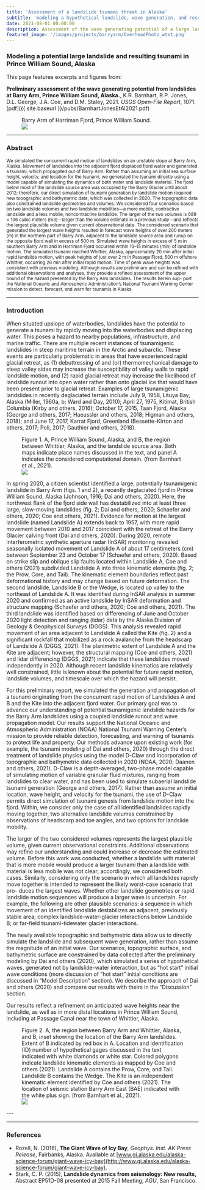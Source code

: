 ```yaml
---
title: 'Assessment of a landslide tsunami threat in Alaska'
subtitle: 'modeling a hypothetical landslide, wave generation, and resulting tsunami with D-Claw'
date: 2021-08-01 00:00:00
description: Assessment of the wave generating potential of a large landslide failure in the Barry Arm of Harriman Fjord, Prince William Sound, Alaksa.
featured_image: '/images/projects/barryarm/OverheadPhoto_wtxt.png'
---
```



### Modeling a potential large landslide and resulting tsunami in Prince William Sound, Alaska

This page features excerpts and figures from:

**Preliminary assessment of the wave generating potential from landslides at Barry Arm, Prince William Sound, Alaska.**, K.R. Barnhart, R.P. Jones, D.L. George, J.A. Coe, and D.M. Staley, 2021. *USGS Open-File Report*, 1071. [pdf]({{ site.baseurl }}/pubs/BarnhartJonesEtAl2021.pdf)

<figure>
<figcaption>Barry Arm of Harriman Fjord, Prince William Sound. </figcaption>
<div class="gallery" data-columns="1">
    <img src="{{ site.baseurl }}/images/projects/barryarm/OverheadPhoto_wtxt.png">
</div>
</figure>


---
### Abstract

<small>We simulated the concurrent rapid motion of landslides on an unstable slope at Barry Arm, Alaska. Movement of landslides into the adjacent fjord displaced fjord water and generated
a tsunami, which propagated out of Barry Arm. Rather than assuming an initial sea surface height, velocity, and location for the tsunami, we generated the tsunami directly using a model capable of simulating the dynamics of both water and landslide material. The fjord below most of the landslide source area was occupied by the Barry Glacier until about 2012; therefore, our direct simulation of tsunami generation by landslide motion required new topographic and bathymetric data, which was collected in 2020. The topographic data also constrained landslide geometries and volumes. We considered four scenarios based on two landslide volumes and two landslide mobilities—a more mobile, contractive landslide and a less mobile, noncontractive landslide. The larger of the two volumes is 689 × 106 cubic meters (m3)—larger than the volume estimate in a previous study—and reflects the largest plausible volume given current observational data. The considered scenario that generated the largest wave heights resulted in forecast wave heights of over 200 meters (m) in the northern part of Barry Arm, adjacent to the landslide source area and runup on the opposite fjord wall in excess of 500 m. Simulated wave heights in excess of 5 m in southern Barry Arm and in Harriman Fjord occurred within 10–15 minutes (min) of landslide motion. The simulated tsunami reached Whittier, Alaska, approximately 20 min after initial rapid landslide motion, with peak heights of just over 2 m in Passage Fjord, 500 m offshore Whittier, occurring 26 min after initial rapid motion. Time of peak wave heights was consistent with previous modeling. Although results are preliminary and can be refined with additional observations and analyses, they provide a refined assessment of the upper bound of the hazard presented by the Barry Arm landslides. The results herein sup- port the National Oceanic and Atmospheric Administration’s National Tsunami Warning Center mission to detect, forecast, and warn for tsunamis in Alaska.
</small>

---
### Introduction

When situated upslope of waterbodies, landslides have the potential to generate a tsunami by rapidly moving into the waterbodies and displacing water. This poses a hazard to nearby populations, infrastructure, and marine traffic. There are multiple recent instances of tsunamigenic landslides in
steep maritime terrain in the Arctic and subarctic. These events are particularly problematic in areas that have experienced rapid glacial retreat, as (1) debuttressing of and (or) thermomechanical damage to steep valley sides may increase the susceptibility of valley walls to rapid landslide motion, and
(2) rapid glacial retreat may increase the likelihood of landslide runout into open water rather than onto glacial ice that would have been present prior to glacial retreat. Examples of large tsunamigenic landslides in recently deglaciated terrain include July 9, 1958, Lituya Bay, Alaska (Miller, 1960a,
b; Ward and Day, 2010); April 27, 1975, Kitimat, British Columbia (Kirby and others, 2016); October 17, 2015, Taan Fjord, Alaska (George and others, 2017; Haeussler and others, 2018; Higman and others, 2018); and June 17, 2017, Karrat Fjord, Greenland (Bessette-Kirton and others, 2017; Poli, 2017; Gauthier and others, 2018).

<figure>
<figcaption>Figure 1.  A, Prince William Sound, Alaska, and B, the region between Whittier, Alaska, and the landslide source area. Both maps indicate place names discussed in the text, and panel A indicates the considered computational domain. (from Barnhart et al., 2021). </figcaption>
<div class="gallery" data-columns="1">
    <img src="{{ site.baseurl }}/images/projects/barryarm/Figure1.png">
</div>
</figure>

In spring 2020, a citizen scientist identified a large, potentially tsunamigenic landslide in Barry Arm (figs. 1 and 2), a recently deglaciated fjord in Prince William Sound, Alaska (Johnson, 1916; Dai and others, 2020). Here, the northwest flank of the fjord side wall has destabilized into at least three large, slow-moving landslides (fig. 2; Dai and others, 2020; Schaefer and others, 2020; Coe and others, 2021). Evidence for motion at the largest landslide (named Landslide A) extends back to 1957, with more rapid movement between 2010 and 2017 coincident with the retreat of the Barry Glacier calving front (Dai and others, 2020). During 2020, remote interferometric synthetic aperture radar (InSAR) monitoring revealed seasonally isolated movement of Landslide A of about 17 centimeters (cm) between September 23 and October 17 (Schaefer and others, 2020). Based on strike slip and oblique slip faults located within Landslide A, Coe and others (2021) subdivided Landslide A into three kinematic elements (fig. 2; the Prow, Core, and Tail). The kinematic element boundaries reflect past deformational history and may change based on future deformation. The second landslide, Landslide B or the Wedge, is located up valley to the northeast of Landslide A. It was identified during InSAR analysis in summer 2020 and confirmed as an active landslide by InSAR deformation and structure mapping (Schaefer and others, 2020; Coe and others, 2021). The third landslide was identified based on differencing of June and October 2020 light detection and ranging (lidar) data by the Alaska Division of Geology & Geophysical Surveys (DGGS). This analysis revealed rapid movement of an area adjacent to Landslide A called the Kite (fig. 2) and a significant rockfall that mobilized as a rock avalanche from the headscarp of Landslide A (DGGS, 2021). The planimetric extent of Landslide A and the Kite are adjacent; however, the structural mapping (Coe and others, 2021) and lidar differencing (DGGS, 2021) indicate that these landslides moved independently in 2020. Although recent landslide kinematics are relatively well constrained, little is known about the potential for future rapid motion, landslide volumes, and timescale over which the hazard will persist.

For this preliminary report, we simulated the generation and propagation of a tsunami originating from the concurrent rapid motion of Landslides A and B and the Kite into the adjacent fjord water. Our primary goal was to advance our understanding of potential tsunamigenic landslide hazards for the Barry Arm landslides using a coupled landslide runout and wave propagation model. Our results support the National Oceanic and Atmospheric Administration (NOAA) National Tsunami Warning Center’s mission to provide reliable detection, forecasting, and warning of tsunamis to protect life and property. Our methods advance upon existing work (for example, the tsunami modeling of Dai and others, 2020) through the direct treatment of landslide physics using the model D-Claw and incorporation of topographic and bathymetric data collected in 2020 (NOAA, 2020; Daanen and others, 2021).
D-Claw is a depth-averaged, two-phase model capable of simulating motion of variable granular fluid mixtures, ranging from landslides to clear water, and has been used to simulate subaerial landslide tsunami generation (George and others, 2017). Rather than assume an initial location, wave height,
and velocity for the tsunami, the use of D-Claw permits direct simulation of tsunami genesis from landslide motion into the fjord. Within, we consider only the case of all identified landslides rapidly moving together, two alternative landslide volumes constrained by observations of headscarp and toe angles, and two options for landslide mobility.

The larger of the two considered volumes represents the largest plausible volume, given current observational constraints. Additional observations may refine our understanding and could increase or decrease the estimated volume. Before this work was conducted, whether a landslide with material that is more mobile would produce a larger tsunami than a landslide with material is less mobile was not clear; accordingly, we considered both cases. Similarly, considering only the scenario in which all landslides rapidly move together is intended to represent the likely worst-case scenario that pro- duces the largest waves. Whether other landslide geometries or rapid landslide motion sequences will produce a larger wave is uncertain. For example, the following are other plausible scenarios: a sequence in which movement of an identified landslide destabilizes an adjacent, previously stable area; complex landslide-water-glacier interactions below Landslide B; or far-field tsunami-tidewater glacier interactions.

The newly available topographic and bathymetric data allow us to directly simulate the landslide and subsequent wave generation, rather than assume the magnitude of an initial wave. Our scenarios, topographic surface, and bathymetric surface are constrained by data collected after the preliminary modeling by Dai and others (2020), which simulated a series of hypothetical waves, generated not by landslide-water interaction, but as “hot start” initial wave conditions (more discussion of “hot start” initial conditions are discussed in “Model Description” section). We describe the approach of Dai and others (2020) and compare our results with theirs in the “Discussion” section.

Our results reflect a refinement on anticipated wave heights near the landslide, as well as in more distal locations in Prince William Sound, including at Passage Canal near the town of Whittier, Alaska.
<figure>
<figcaption>Figure 2.  A, the region between Barry Arm and Whittier, Alaska, and B, inset showing the location of the Barry Arm landslides. Extent of B indicated by red box in A. Location and identification (ID) number of hypothetical gages discussed in the text indicated with white diamonds or white star. Colored polygons indicate landslide kinematic elements as mapped by Coe and others (2021). Landslide A contains the Prow, Core, and Tail. Landslide B contains the Wedge. The Kite is an independent kinematic element identified by Coe and others (2021). The location of seismic station Barry Arm East (BAE) indicated with the white plus sign. (from Barnhart et al., 2021). </figcaption>
<div class="gallery" data-columns="1">
    <img src="{{ site.baseurl }}/images/projects/barryarm/Figure2.png">
</div>
</figure>
---

---
### References

* Rozell, N. (2016), **The Giant Wave of Icy Bay**, *Geophys. Inst. AK Press Release*, Fairbanks, Alaska. Available at [www.gi.alaska.edu/alaska-science-forum/giant-wave-icy-bay](http://www.gi.alaska.edu/alaska-science-forum/giant-wave-icy-bay).
* Stark, C. P. (2015), **Landslide dynamics from seismology: New results,** Abstract EP51D-08 presented at 2015 Fall Meeting, *AGU*, San Francisco.
